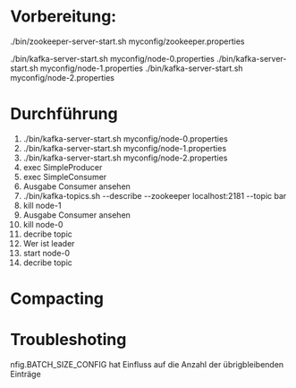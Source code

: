 # Vorbereitung:

./bin/zookeeper-server-start.sh myconfig/zookeeper.properties 

./bin/kafka-server-start.sh myconfig/node-0.properties
./bin/kafka-server-start.sh myconfig/node-1.properties
./bin/kafka-server-start.sh myconfig/node-2.properties


# Durchführung

1. ./bin/kafka-server-start.sh myconfig/node-0.properties
1. ./bin/kafka-server-start.sh myconfig/node-1.properties
1. ./bin/kafka-server-start.sh myconfig/node-2.properties
1. exec SimpleProducer
1. exec SimpleConsumer 
1. Ausgabe Consumer ansehen
1. ./bin/kafka-topics.sh --describe --zookeeper localhost:2181  --topic bar
1. kill node-1
1. Ausgabe Consumer ansehen
1. kill node-0
1. decribe topic
1. Wer ist leader
1. start node-0
1. decribe topic



# Compacting



# Troubleshoting

nfig.BATCH_SIZE_CONFIG hat Einfluss auf die Anzahl der übrigbleibenden Einträge